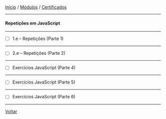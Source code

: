 [Início](https://github.com/Thalyalm/curso-javascript) / 
[Módulos](https://github.com/Thalyalm/curso-javascript/tree/master/modulos/readme.md) /
[Certificados](https://github.com/Thalyalm/curso-javascript/tree/master/certificados)

---

#### Repetições em JavaScript

---

- [ ] 1.e – Repetições (Parte 1)

---

- [ ] 2.e – Repetições (Parte 2)

---

- [ ] Exercícios JavaScript (Parte 4)

---

- [ ] Exercícios JavaScript (Parte 5)

---

- [ ] Exercícios JavaScript (Parte 6)

---

[Voltar](/modulos/readme.md)